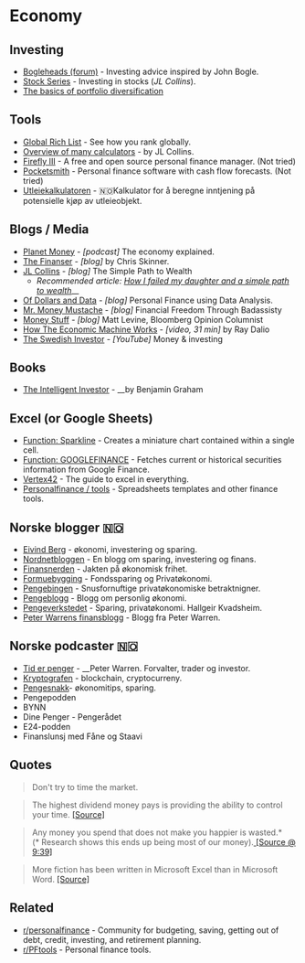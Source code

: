 # Economy

## Investing

* [Bogleheads \(forum\)](https://www.bogleheads.org/forum/index.php) - Investing advice inspired by John Bogle.
* [Stock Series](https://jlcollinsnh.com/stock-series/) - Investing in stocks \(_JL Collins_\).
* [The basics of portfolio diversification](https://twitter.com/10kdiver/status/1281968727089573889)

## Tools

* [Global Rich List](http://www.globalrichlist.com/) - See how you rank globally.
* [Overview of many calculators](https://jlcollinsnh.com/calculators/) - by JL Collins.
* [Firefly III](https://firefly-iii.org/) - A free and open source personal finance manager. \(Not tried\)
* [Pocketsmith](https://www.pocketsmith.com/) - Personal finance software with cash flow forecasts. \(Not tried\)
* [Utleiekalkulatoren](http://utleiekalkulatoren.trifektum.no/) - 🇳🇴Kalkulator for å beregne inntjening på potensielle kjøp av utleieobjekt.

## Blogs / Media

* [Planet Money](https://www.npr.org/sections/money/) - _\[podcast\]_ The economy explained.
* [The Finanser](https://blogg.nordnet.no/) - _\[blog\]_ by Chris Skinner.
* [JL Collins](https://jlcollinsnh.com/) - _\[blog\]_ The Simple Path to Wealth
  * _Recommended article:_ [_How I failed my daughter and a simple path to wealth_](https://jlcollinsnh.com/2011/06/08/how-i-failed-my-daughter-and-a-simple-path-to-wealth/)\_\_
* [Of Dollars and Data](https://ofdollarsanddata.com/) - _\[blog\]_ Personal Finance using Data Analysis.
* [Mr. Money Mustache](https://www.mrmoneymustache.com/) - _\[blog\]_ Financial Freedom Through Badassisty
* [Money Stuff](https://www.bloomberg.com/opinion/authors/ARbTQlRLRjE/matthew-s-levine) - _\[blog\]_ Matt Levine, Bloomberg Opinion Columnist
* [How The Economic Machine Works](https://www.youtube.com/watch?v=PHe0bXAIuk0) - _\[video, 31 min\]_ by Ray Dalio
* [The Swedish Investor](https://www.youtube.com/channel/UCAeAB8ABXGoGMbXuYPmiu2A) - _\[YouTube\]_ Money & investing

## Books

* [The Intelligent Investor](https://www.goodreads.com/book/show/106835.The_Intelligent_Investor) - __by Benjamin Graham

## Excel \(or Google Sheets\)

* [Function: Sparkline](https://support.google.com/docs/answer/3093289?hl=en&ref_topic=3105411) - Creates a miniature chart contained within a single cell.
* [Function: GOOGLEFINANCE](https://support.google.com/docs/answer/3093281?hl=en) - Fetches current or historical securities information from Google Finance.
* [Vertex42](https://www.vertex42.com/) - The guide to excel in everything.
* [Personalfinance / tools](https://www.reddit.com/r/personalfinance/wiki/tools) - Spreadsheets templates and other finance tools.

## Norske blogger 🇳🇴 

* [Eivind Berg](https://www.eivindberg.no/) - økonomi, investering og sparing. 
* [Nordnetbloggen](https://blogg.nordnet.no/) - En blogg om sparing, investering og finans.
* [Finansnerden](https://jlcollinsnh.com/calculators/) - Jakten på økonomisk frihet.
* [Formuebygging](https://www.formuebygging.com/) - Fondssparing og Privatøkonomi.
* [Pengebingen](https://pengebingen.blogspot.com/) - Snusfornuftige privatøkonomiske betraktnigner.
* [Pengeblogg](https://pengeblogg.bloggnorge.com/) - Blogg om personlig økonomi.
* [Pengeverkstedet](https://pengeverkstedet.no/) - Sparing, privatøkonomi. Hallgeir Kvadsheim.
* [Peter Warrens finansblogg](http://www.peterwarren.no/) - Blogg fra Peter Warren.

## Norske podcaster 🇳🇴 

* [Tid er penger](https://podcasts.apple.com/no/podcast/tid-er-penger-en-podcast-med-peter-warren/id1229260798) - __Peter Warren. Forvalter, trader og investor.
* [Kryptografen](https://kryptografen.no/podcast/) - blockchain, cryptocurreny.
* [Pengesnakk](https://www.pengesnakk.no)- økonomitips, sparing.
* Pengepodden
* BYNN
* Dine Penger - Pengerådet
* E24-podden
* Finanslunsj med Fåne og Staavi

## Quotes

> Don't try to time the market.

> The highest dividend money pays is providing the ability to control your time. [\[Source\]](https://www.collaborativefund.com/blog/financial-advice-for-my-new-daughter/)

> Any money you spend that does not make you happier is wasted.\*  
> \(\* Research shows this ends up being most of our money\).[ \[Source @ 9:39\]](https://www.youtube.com/watch?v=8-Li_sFNc4Q)

> More fiction has been written in Microsoft Excel than in Microsoft Word. [\[Source\]](https://ofdollarsanddata.com/what-does-the-stock-market-do-around-election-day/)

## Related

* [r/personalfinance](https://www.reddit.com/r/personalfinance/) - Community for budgeting, saving, getting out of debt, credit, investing, and retirement planning.
* [r/PFtools](https://www.reddit.com/r/PFtools/) - Personal finance tools.

